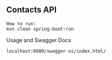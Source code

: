 ## Contacts API 
```
How to run: 
mvn clean spring-boot:run
```
Usage and Swagger Docs
```
localhost:8080/swagger-ui/index.html/
```
